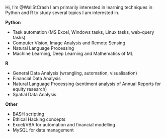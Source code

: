 Hi, I’m @WallStCrash
I am primarily interested in learning techniques in Python and R to study several topics I am interested in.

__Python__
  - Task automation (MS Excel, Windows tasks, Linux tasks, web-query tasks)
  - Computer Vision, Image Analysis and Remote Sensing
  - Natural Language Processing
  - Machine Learning, Deep Learning and Mathematics of ML

__R__
  - General Data Analysis (wrangling, automation, visualisation)
  - Financial Data Analysis 
  - Natural Language Processing (sentiment analysis of Annual Reports for equity research)
  - Spatial Data Analysis

__Other__
  - BASH scripting
  - Ethical Hacking concepts
  - Excel/VBA for automation and financial modelling
  - MySQL for data management
 
<!---
WallStCrash/WallStCrash is a ✨ special ✨ repository because its `README.md` (this file) appears on your GitHub profile.
You can click the Preview link to take a look at your changes.
--->
